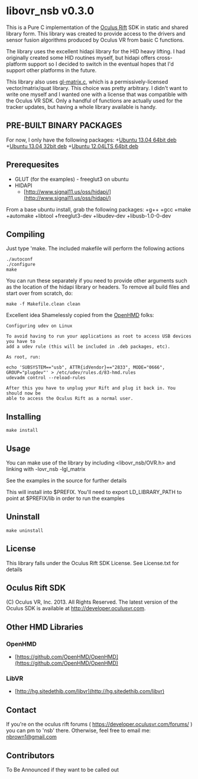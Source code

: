 libovr_nsb v0.3.0
=================

This is a Pure C implementation of the [Oculus Rift](http://oculusvr.com) SDK in static and shared library form.  This library was created to provide access to the drivers and sensor fusion algorithms produced by Oculus VR from basic C functions.

The library uses the excellent hidapi library for the HID heavy lifting.  I had originally created some HID routines myself, but hidapi offers cross-platform support so I decided to switch in the eventual hopes that I'd support other platforms in the future.

This library also uses [gl-matrix.c](https://github.com/Coreh/gl-matrix.c), which is a permissively-licensed vector/matrix/quat library. This choice was pretty arbitrary.  I didn't want to write one myself and I wanted one with a license that was compatible with the Oculus VR SDK.  Only a handful of functions are actually used for the tracker updates, but having a whole library available is handy.

PRE-BUILT BINARY PACKAGES
-------------------------
For now, I only have the following packages:
+[Ubuntu 13.04 64bit deb](http://juggerhost.com/ubuntu_13/libovrnsb_0.3.0_amd64.deb)
+[Ubuntu 13.04 32bit deb](http://juggerhost.com/ubuntu_13/libovrnsb_0.3.0_i686.deb)
+[Ubuntu 12.04LTS 64bit deb](http://juggerhost.com/ubuntu_12/libovrnsb_0.3.0_amd64.deb)

Prerequesites
--------------
+ GLUT (for the examples) - freeglut3 on ubuntu
+ HIDAPI
    - [http://www.signal11.us/oss/hidapi/](http://www.signal11.us/oss/hidapi/)


From a base ubuntu install, grab the following packages: 
+g++ 
+gcc 
+make 
+automake 
+libtool 
+freeglut3-dev 
+libudev-dev 
+libusb-1.0-0-dev

Compiling
---------
Just type 'make.  The included makefile will perform the following actions

    ./autoconf
    ./configure
    make

You can run these separately if you need to provide other arguments such as the location of the hidapi library or headers.  To remove all build files and start over from scratch, do:

    make -f Makefile.clean clean

Excellent idea Shamelessly copied from the [OpenHMD](https://github.com/OpenHMD/OpenHMD) folks:

    Configuring udev on Linux

    To avoid having to run your applications as root to access USB devices you have to 
    add a udev rule (this will be included in .deb packages, etc).

    As root, run:

    echo 'SUBSYSTEM=="usb", ATTR{idVendor}=="2833", MODE="0666", GROUP="plugdev"' > /etc/udev/rules.d/83-hmd.rules
    udevadm control --reload-rules

    After this you have to unplug your Rift and plug it back in. You should now be 
    able to access the Oculus Rift as a normal user.


Installing
----------

    make install

Usage
-----

You can make use of the library by including <libovr_nsb/OVR.h> and linking with -lovr_nsb -lgl_matrix

See the examples in the source for further details


This will install into $PREFIX.  You'll need to export LD_LIBRARY_PATH to point at $PREFIX/lib in order to run the examples

Uninstall
----------

    make uninstall


License
-------
This library falls under the Oculus Rift SDK License.  See License.txt for details

Oculus Rift SDK
----------
(C) Oculus VR, Inc. 2013. All Rights Reserved.
The latest version of the Oculus SDK is available at http://developer.oculusvr.com.


Other HMD Libraries
-------------------

### OpenHMD ###
 + [https://github.com/OpenHMD/OpenHMD](https://github.com/OpenHMD/OpenHMD)

### LibVR ###
 + [http://hg.sitedethib.com/libvr](http://hg.sitedethib.com/libvr)

Contact
--------
If you're on the oculus rift forums ( https://developer.oculusvr.com/forums/ )
you can pm to 'nsb' there.  Otherwise, feel free to email me: nbrown1@gmail.com

Contributors
------------
To Be Announced if they want to be called out

